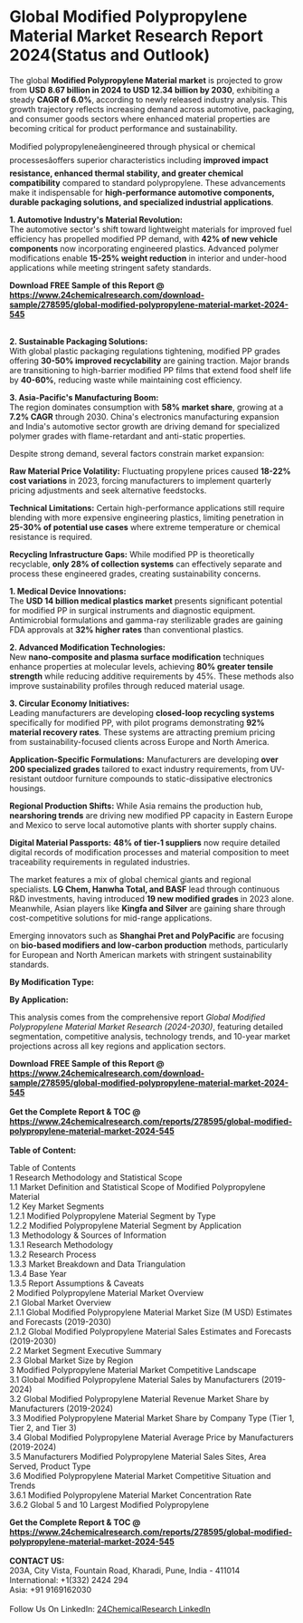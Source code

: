 <h1>Global Modified Polypropylene Material Market Research Report 2024(Status and Outlook)</h1><p>The global <strong>Modified Polypropylene Material market</strong> is projected to grow from <strong>USD 8.67 billion in 2024 to USD 12.34 billion by 2030</strong>, exhibiting a steady <strong>CAGR of 6.0%</strong>, according to newly released industry analysis. This growth trajectory reflects increasing demand across automotive, packaging, and consumer goods sectors where enhanced material properties are becoming critical for product performance and sustainability.</p><p>Modified polypropyleneâengineered through physical or chemical processesâoffers superior characteristics including <strong>improved impact resistance, enhanced thermal stability, and greater chemical compatibility</strong> compared to standard polypropylene. These advancements make it indispensable for <strong>high-performance automotive components, durable packaging solutions, and specialized industrial applications</strong>.</p><p><strong>1. Automotive Industry's Material Revolution:</strong><br>
The automotive sector's shift toward lightweight materials for improved fuel efficiency has propelled modified PP demand, with <strong>42% of new vehicle components</strong> now incorporating engineered plastics. Advanced polymer modifications enable <strong>15-25% weight reduction</strong> in interior and under-hood applications while meeting stringent safety standards.</p><div><b>Download FREE Sample of this Report @ 
            <a href="https://www.24chemicalresearch.com/download-sample/278595/global-modified-polypropylene-material-market-2024-545">
            https://www.24chemicalresearch.com/download-sample/278595/global-modified-polypropylene-material-market-2024-545</a></b></div><br><p><strong>2. Sustainable Packaging Solutions:</strong><br>
With global plastic packaging regulations tightening, modified PP grades offering <strong>30-50% improved recyclability</strong> are gaining traction. Major brands are transitioning to high-barrier modified PP films that extend food shelf life by <strong>40-60%</strong>, reducing waste while maintaining cost efficiency.</p><p><strong>3. Asia-Pacific's Manufacturing Boom:</strong><br>
The region dominates consumption with <strong>58% market share</strong>, growing at a <strong>7.2% CAGR</strong> through 2030. China's electronics manufacturing expansion and India's automotive sector growth are driving demand for specialized polymer grades with flame-retardant and anti-static properties.</p><p>Despite strong demand, several factors constrain market expansion:</p><p><strong>Raw Material Price Volatility:</strong> Fluctuating propylene prices caused <strong>18-22% cost variations</strong> in 2023, forcing manufacturers to implement quarterly pricing adjustments and seek alternative feedstocks.</p><p><strong>Technical Limitations:</strong> Certain high-performance applications still require blending with more expensive engineering plastics, limiting penetration in <strong>25-30% of potential use cases</strong> where extreme temperature or chemical resistance is required.</p><p><strong>Recycling Infrastructure Gaps:</strong> While modified PP is theoretically recyclable, <strong>only 28% of collection systems</strong> can effectively separate and process these engineered grades, creating sustainability concerns.</p><p><strong>1. Medical Device Innovations:</strong><br>
The <strong>USD 14 billion medical plastics market</strong> presents significant potential for modified PP in surgical instruments and diagnostic equipment. Antimicrobial formulations and gamma-ray sterilizable grades are gaining FDA approvals at <strong>32% higher rates</strong> than conventional plastics.</p><p><strong>2. Advanced Modification Technologies:</strong><br>
New <strong>nano-composite and plasma surface modification</strong> techniques enhance properties at molecular levels, achieving <strong>80% greater tensile strength</strong> while reducing additive requirements by 45%. These methods also improve sustainability profiles through reduced material usage.</p><p><strong>3. Circular Economy Initiatives:</strong><br>
Leading manufacturers are developing <strong>closed-loop recycling systems</strong> specifically for modified PP, with pilot programs demonstrating <strong>92% material recovery rates</strong>. These systems are attracting premium pricing from sustainability-focused clients across Europe and North America.</p><p><strong>Application-Specific Formulations:</strong> Manufacturers are developing <strong>over 200 specialized grades</strong> tailored to exact industry requirements, from UV-resistant outdoor furniture compounds to static-dissipative electronics housings.</p><p><strong>Regional Production Shifts:</strong> While Asia remains the production hub, <strong>nearshoring trends</strong> are driving new modified PP capacity in Eastern Europe and Mexico to serve local automotive plants with shorter supply chains.</p><p><strong>Digital Material Passports:</strong> <strong>48% of tier-1 suppliers</strong> now require detailed digital records of modification processes and material composition to meet traceability requirements in regulated industries.</p><p>The market features a mix of global chemical giants and regional specialists. <strong>LG Chem, Hanwha Total, and BASF</strong> lead through continuous R&amp;D investments, having introduced <strong>19 new modified grades</strong> in 2023 alone. Meanwhile, Asian players like <strong>Kingfa and Silver</strong> are gaining share through cost-competitive solutions for mid-range applications.</p><p>Emerging innovators such as <strong>Shanghai Pret and PolyPacific</strong> are focusing on <strong>bio-based modifiers and low-carbon production</strong> methods, particularly for European and North American markets with stringent sustainability standards.</p><p><strong>By Modification Type:</strong></p><p><strong>By Application:</strong></p><p>This analysis comes from the comprehensive report <em>Global Modified Polypropylene Material Market Research (2024-2030)</em>, featuring detailed segmentation, competitive analysis, technology trends, and 10-year market projections across all key regions and application sectors.</p><div><b>Download FREE Sample of this Report @ 
            <a href="https://www.24chemicalresearch.com/download-sample/278595/global-modified-polypropylene-material-market-2024-545">
            https://www.24chemicalresearch.com/download-sample/278595/global-modified-polypropylene-material-market-2024-545</a></b></div><br><div><b>Get the Complete Report & TOC @ 
            <a href="https://www.24chemicalresearch.com/reports/278595/global-modified-polypropylene-material-market-2024-545">
            https://www.24chemicalresearch.com/reports/278595/global-modified-polypropylene-material-market-2024-545</a></b></div><br>
            <b>Table of Content:</b><p>Table of Contents<br />
1 Research Methodology and Statistical Scope<br />
1.1 Market Definition and Statistical Scope of Modified Polypropylene Material<br />
1.2 Key Market Segments<br />
1.2.1 Modified Polypropylene Material Segment by Type<br />
1.2.2 Modified Polypropylene Material Segment by Application<br />
1.3 Methodology & Sources of Information<br />
1.3.1 Research Methodology<br />
1.3.2 Research Process<br />
1.3.3 Market Breakdown and Data Triangulation<br />
1.3.4 Base Year<br />
1.3.5 Report Assumptions & Caveats<br />
2 Modified Polypropylene Material Market Overview<br />
2.1 Global Market Overview<br />
2.1.1 Global Modified Polypropylene Material Market Size (M USD) Estimates and Forecasts (2019-2030)<br />
2.1.2 Global Modified Polypropylene Material Sales Estimates and Forecasts (2019-2030)<br />
2.2 Market Segment Executive Summary<br />
2.3 Global Market Size by Region<br />
3 Modified Polypropylene Material Market Competitive Landscape<br />
3.1 Global Modified Polypropylene Material Sales by Manufacturers (2019-2024)<br />
3.2 Global Modified Polypropylene Material Revenue Market Share by Manufacturers (2019-2024)<br />
3.3 Modified Polypropylene Material Market Share by Company Type (Tier 1, Tier 2, and Tier 3)<br />
3.4 Global Modified Polypropylene Material Average Price by Manufacturers (2019-2024)<br />
3.5 Manufacturers Modified Polypropylene Material Sales Sites, Area Served, Product Type<br />
3.6 Modified Polypropylene Material Market Competitive Situation and Trends<br />
3.6.1 Modified Polypropylene Material Market Concentration Rate<br />
3.6.2 Global 5 and 10 Largest Modified Polypropylene </p><div><b>Get the Complete Report & TOC @ 
            <a href="https://www.24chemicalresearch.com/reports/278595/global-modified-polypropylene-material-market-2024-545">
            https://www.24chemicalresearch.com/reports/278595/global-modified-polypropylene-material-market-2024-545</a></b></div><br><b>CONTACT US:</b><br>
            203A, City Vista, Fountain Road, Kharadi, Pune, India - 411014<br>
            International: +1(332) 2424 294<br>
            Asia: +91 9169162030 <br><br>
            Follow Us On LinkedIn: <a href="https://www.linkedin.com/company/24chemicalresearch/">24ChemicalResearch LinkedIn</a>